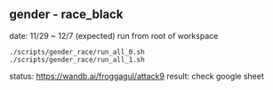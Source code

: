 ## gender - race_black
date: 11/29 ~ 12/7 (expected)
run from root of workspace

```shell
./scripts/gender_race/run_all_0.sh
./scripts/gender_race/run_all_1.sh
```
status: https://wandb.ai/froggagul/attack9
result: check google sheet

